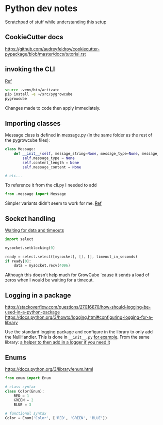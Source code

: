 # Python dev notes

Scratchpad of stuff while understanding this setup

## CookieCutter docs
https://github.com/audreyfeldroy/cookiecutter-pypackage/blob/master/docs/tutorial.rst

## invoking the CLI
[Ref](https://github.com/audreyfeldroy/cookiecutter-pypackage/blob/master/docs/console_script_setup.rst)
```bash
source .venv/bin/activate
pip install -e ~/src/pygrowcube
pygrowcube
```
Changes made to code then apply immediately.

## Importing classes
Message class is defined in message.py (in the same folder as the rest of the pygrowcube files):
```python
class Message:
    def __init__(self, message_string=None, message_type=None, message_content=None):
        self.message_type = None
        self.content_length = None
        self.message_content = None

# etc...
```
To reference it from the cli.py I needed to add
```python
from .message import Message
```
Simpler variants didn't seem to work for me. [Ref](https://stackoverflow.com/questions/4142151/how-to-import-the-class-within-the-same-directory-or-sub-directory)

## Socket handling
[Waiting for data and timeouts](https://stackoverflow.com/a/2721734)

```python
import select

mysocket.setblocking(0)

ready = select.select([mysocket], [], [], timeout_in_seconds)
if ready[0]:
    data = mysocket.recv(4096)
```

Although this doesn't help much for GrowCube 'cause it sends a load of zeros when I would be waiting for a timeout.

## Logging in a package
https://stackoverflow.com/questions/27016870/how-should-logging-be-used-in-a-python-package
https://docs.python.org/3/howto/logging.html#configuring-logging-for-a-library

Use the standard logging package and configure in the library to only add the NullHandler.
This is done in `__init__.py` [for example](https://github.com/urllib3/urllib3/blob/c5bc7163022c0ac2e765cdb7309937a53e32d368/src/urllib3/__init__.py#L45). From the same library: [a helper to then add in a logger if you need it](https://github.com/urllib3/urllib3/blob/c5bc7163022c0ac2e765cdb7309937a53e32d368/src/urllib3/__init__.py#L48-L63)


## Enums
https://docs.python.org/3/library/enum.html

```python
from enum import Enum

# class syntax
class Color(Enum):
    RED = 1
    GREEN = 2
    BLUE = 3

# functional syntax
Color = Enum('Color', ['RED', 'GREEN', 'BLUE'])
```